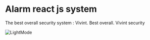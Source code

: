 # Alarm react js system
The best overall security system : Vivint. Best overall. Vivint security

![LightMode](https://user-images.githubusercontent.com/51479761/177199841-3e23efd5-6b41-456e-83bf-2ecdb3ffab7b.PNG)



